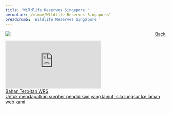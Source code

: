 ```yaml
---
title: 'Wildlife Reserves Singapore '
permalink: /mlmoe/Wildlife-Reserves-Singapore/
breadcrumb: 'Wildlife Reserves Singapore '
---
```

<a href="/gallery/pameran- bahasa- melayu-malay-language-exhibitions-e/community-partners/" style="float:right;">Back</a>
 <img src="/images/WRS-ML.jpg"> <br/>
<div class="video-container">
  <iframe src="https://www.youtube.com/embed/YdN86Nhz2MY" frameborder="0" allow="accelerometer; autoplay; encrypted-media; gyroscope; picture-in-picture" allowfullscreen></iframe></div>
  <a href="/mlmoe/WRS Publication PDF_Revised.pdf">Bahan Terbitan WRS</a><br/>
<a href="https://www.wrs.com.sg/en/singapore-zoo/learning-with-us/mother-tongue-language-resources.html?cmp=sg|sz|mtl|edu|visit_website|e_poster||mothertonguelanguage|mtl&utm_campaign=edu&utm_medium=visit_website&utm_source=e_poster&utm_content=mtl" target="_blank"> Untuk mendapatkan sumber pendidikan yang lanjut, sila lungsur ke laman web kami </a> 

<div class="btntop"><a href="#top" style="text-decoration:none;"><span style="color:white"><b>Top</b></span></a></div>
